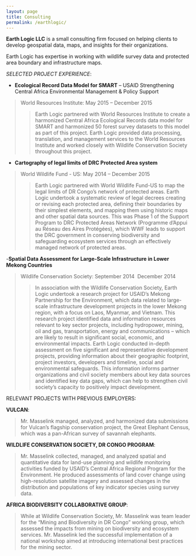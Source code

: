 ```yaml
---
layout: page
title: Consulting
permalink: /earthlogic/
---
```


**Earth Logic LLC** is a small consulting firm focused on helping clients to develop geospatial data, maps, and insights for their organizations.

Earth Logic has expertise in working with wildlife survey data and protected area boundary and infrastructure maps.

*SELECTED PROJECT EXPERIENCE*:

- **Ecological Record Data Model for SMART** – USAID Strengthening Central Africa Environmental Management & Policy Support
>World Resources Institute: May 2015 – December 2015
>>Earth Logic partnered with World Resources Institute to create a harmonized Central Africa Ecological Records data model for SMART and harmonized 50 forest survey datasets to this model as part of this project. Earth Logic provided data processing, translation, and management services to the World Resources Institute and worked closely with Wildlife Conservation Society throughout this project.

- **Cartography of legal limits of DRC Protected Area system**
> World Wildlife Fund - US: May 2014 – December 2015
>>Earth Logic partnered with World Wildlife Fund-US to map the legal limits of DR Congo’s network of protected areas. Earth Logic undertook a systematic review of legal decrees creating or revising each protected area, defining their boundaries by their simplest elements, and mapping them using historic maps and other spatial data sources. This was Phase 1 of the Support Program to DRC Protected Areas Network (Programme d’Appui au Réseau des Aires Protégées), which WWF leads to support the DRC government in conserving biodiversity and safeguarding ecosystem services through an effectively managed network of protected areas.

-**Spatial Data Assessment for Large-Scale Infrastructure in Lower Mekong Countries**
>Wildlife Conservation Society: September 2014 ­ December 2014
>>In association with the Wildlife Conservation Society, Earth Logic undertook a research project for USAID’s Mekong Partnership for the Environment, which data related to large-scale infrastructure development projects in the lower Mekong region, with a focus on Laos, Myanmar, and Vietnam. This research project identified data and information resources relevant to key sector projects, including hydropower, mining, oil and gas, transportation, energy and communications – which are likely to result in significant social, economic, and environmental impacts. Earth Logic conducted in-depth assessment on five significant and representative development projects, providing information about their geographic footprint, project investors, developers and timeline, social and environmental safeguards. This information informs partner organizations and civil society members about key data sources and identified key data gaps, which can help to strengthen civil society’s capacity to positively impact development.


RELEVANT PROJECTS WITH PREVIOUS EMPLOYERS:

**VULCAN**:
>Mr. Masselink managed, analyzed, and harmonized data submissions for Vulcan’s flagship conservation project, the Great Elephant Census, which was a pan-African survey of savannah elephants.

**WILDLIFE CONSERVATION SOCIETY, DR CONGO PROGRAM**:
>Mr. Masselink collected, managed, and analyzed spatial and quantitative data for land-use planning and wildlife monitoring activities funded by USAID’s Central Africa Regional Program for the Environment. He produced assessments of land cover change using high-resolution satellite imagery and assessed changes in the distribution and populations of key indicator species using survey data.

**AFRICA BIODIVERSITY COLLABORATIVE GROUP**:
>While at Wildlife Conservation Society, Mr. Masselink was team leader for the “Mining and Biodiversity in DR Congo” working group, which assessed the impacts from mining on biodiversity and ecosystem services. Mr. Masselink led the successful implementation of a national workshop aimed at introducing international best practices for the mining sector.
